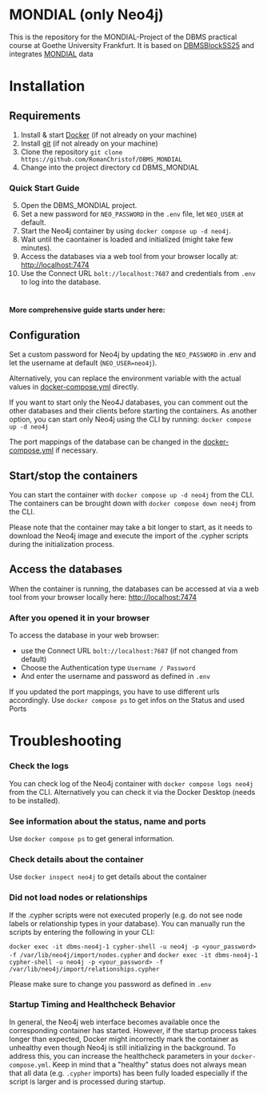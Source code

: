 # MONDIAL (only Neo4j)

This is the repository for the MONDIAL-Project of the DBMS practical course at Goethe University Frankfurt. 
It is based on [DBMSBlockSS25](https://github.com/jeschaef/DBMSBlockSS25) and integrates [MONDIAL](https://www.dbis.informatik.uni-goettingen.de/Mondial/#SQL) data 


# Installation

## Requirements

1. Install & start [Docker](https://docs.docker.com/get-started/get-docker/) (if not already on your machine)
2. Install [git](https://git-scm.com/book/en/v2/Getting-Started-Installing-Git) (if not already on your machine)
3. Clone the repository `git clone https://github.com/RomanChristof/DBMS_MONDIAL`
4. Change into the project directory cd DBMS_MONDIAL

### Quick Start Guide 
5. Open the DBMS_MONDIAL project.
6. Set a new password for `NEO_PASSWORD` in the `.env` file, let `NEO_USER` at default.
7. Start the Neo4j container by using `docker compose up -d neo4j`.
8. Wait until the caontainer is loaded and initialized (might take few minutes).
9. Access the databases via a web tool from your browser locally at: [http://localhost:7474](http://localhost:7474)
10. Use the Connect URL `bolt://localhost:7687` and credentials from `.env` to log into the database.
#
**More comprehensive guide starts under here:**
## Configuration 


Set a custom password for Neo4j by updating the `NEO_PASSWORD` in .env and let the username at default (`NEO_USER=neo4j`).

Alternatively, you can replace the environment variable with the actual values in [docker-compose.yml](docker-compose.yml) directly.

If you want to start only the Neo4J databases, you can comment out the other databases and their clients before starting the containers. 
As another option, you can start only Neo4j using the CLI by running: `docker compose up -d neo4j`

The port mappings of the database can be changed in the [docker-compose.yml](docker-compose.yml) if necessary.

## Start/stop the containers

You can start the container with `docker compose up -d neo4j` from the CLI. 
The containers can be brought down with `docker compose down neo4j` from the CLI.

Please note that the container may take a bit longer to start, as it needs to download the Neo4j image and execute the import of the .cypher scripts during the initialization process.

## Access the databases

When the container is running, the databases can be accessed at  via a web tool from your browser locally here:
[http://localhost:7474](http://localhost:7474)

### After you opened it in your browser
To access the database in your web browser:
- use the Connect URL `bolt://localhost:7687` (if not changed from default)
- Choose the Authentication type `Username / Password`
- And enter the username and password as defined in `.env`

If you updated the port mappings, you have to use different urls accordingly.
Use  `docker compose ps` to get infos on the Status and used Ports


# Troubleshooting

### Check the logs
You can check log of the Neo4j container with `docker compose logs neo4j` from the CLI. 
Alternatively you can check it via the Docker Desktop (needs to be installed).

### See information about the status, name and ports
Use  `docker compose ps` to get general information.

### Check details about the container
Use `docker inspect neo4j` to get details about the container

### Did not load nodes or relationships

If the .cypher scripts were not executed properly (e.g. do not see node labels or relationship types in your database).
You can manually run the scripts by entering the following in your CLI: 

`docker exec -it dbms-neo4j-1 cypher-shell -u neo4j -p <your_password> -f /var/lib/neo4j/import/nodes.cypher`
and
`docker exec -it dbms-neo4j-1 cypher-shell -u neo4j -p <your_password> -f /var/lib/neo4j/import/relationships.cypher`

Please make sure to change you password as defined in `.env`

### Startup Timing and Healthcheck Behavior
In general, the Neo4j web interface becomes available once the corresponding container has started. 
However, if the startup process takes longer than expected, Docker might incorrectly mark the container as unhealthy 
even though Neo4j is still initializing in the background. To address this, you can increase the healthcheck parameters
in your `docker-compose.yml`. Keep in mind that a "healthy" status does not always mean that all data
(e.g. `.cypher` imports) has been fully loaded especially if the script is larger and is processed during startup.
